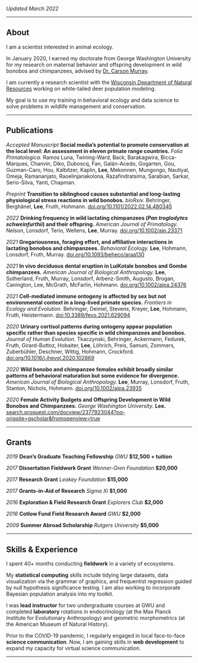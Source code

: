 
*Updated March 2022*

---

## About

I am a scientist interested in animal ecology.

In January 2020, I earned my doctorate from George Washington University for my research on maternal behavior and offspring development in wild bonobos and chimpanzees, advised by <a href="https://cashp.columbian.gwu.edu/primate-behavioral-ecology">Dr. Carson Murray</a>.

I am currently a research scientist with the <a href="https://dnr.wisconsin.gov/topic/research/wildliferesearch.html">Wisconsin Department of Natural Resources</a> working on white-tailed deer population modeling.

My goal is to use my training in behavioral ecology and data science to solve problems in wildlife management and conservation.

---

## Publications

*Accepted Manuscript* **Social media’s potential to promote conservation at the local level: An assessment in eleven primate range countries.** *Folia Primatologica.* Ramos Luna, Twining-Ward, Back, Barakagwira, Bicca-Marques, Chanvin, Diko, Duboscq, Fan, Galán-Acedo, Gogarten, Gou, Guzman-Caro, Hou, Kalbitzer, Kaplin, **Lee**, Mekonnen, Mungongo, Nautiyal, Omeja, Ramananjato, Raoelinjanakolona, Razafindratsima, Sarabian, Sarkar, Serio-Silva, Yanti, Chapman.  

*Preprint* **Transition to siblinghood causes substantial and long-lasting physiological stress reactions in wild bonobos.** *bioRxiv.* Behringer, Berghänel, **Lee**, Fruth, Hohmann. <a href="https://www.biorxiv.org/content/10.1101/2022.02.14.480345v1">doi.org/10.1101/2022.02.14.480345</a>

*2022* **Drinking frequency in wild lactating chimpanzees (*Pan troglodytes schweinfurthii*) and their offspring.** *American Journal of Primatology.* Nelson, Lonsdorf, Terio, Wellens, **Lee**, Murray. <a href="https://onlinelibrary.wiley.com/doi/abs/10.1002/ajp.23371">doi.org/10.1002/ajp.23371</a>

*2021* **Gregariousness, foraging effort, and affiliative interactions in lactating bonobos and chimpanzees.** *Behavioral Ecology.* **Lee**, Hohmann, Lonsdorf, Fruth, Murray. <a href="https://doi.org/10.1093/beheco/araa130">doi.org/10.1093/beheco/araa130</a>

*2021* **In vivo deciduous dental eruption in LuiKotale bonobos and Gombe chimpanzees.** *American Journal of Biological Anthropology.* **Lee**, Sutherland, Fruth, Murray, Lonsdorf, Arbenz-Smith, Augusto, Brogan, Canington, Lee, McGrath, McFarlin, Hohmann. <a href="https://onlinelibrary.wiley.com/doi/10.1002/ajpa.24376">doi.org/10.1002/ajpa.24376</a>

*2021* **Cell-mediated immune ontogeny is affected by sex but not environmental context in a long-lived primate species.** *Frontiers in Ecology and Evolution.* Behringer, Deimel, Stevens, Kreyer, **Lee**, Hohmann, Fruth, Heistermann. <a href="https://www.frontiersin.org/articles/10.3389/fevo.2021.629094/abstract">doi:10.3389/fevo.2021.629094</a>

*2020* **Urinary cortisol patterns during ontogeny appear population specific rather than species specific in wild chimpanzees and bonobos.** *Journal of Human Evolution.* Tkaczynski, Behringer, Ackermann, Fedurek, Fruth, Girard-Buttoz, Hobaiter, **Lee**, Löhrich, Preis, Samuni, Zommers, Zuberbühler, Deschner, Wittig, Hohmann, Crockford. <a href="https://doi.org/10.1016/j.jhevol.2020.102869">doi.org/10.1016/j.jhevol.2020.102869</a>

*2020* **Wild bonobo and chimpanzee females exhibit broadly similar patterns of behavioral maturation but some evidence for divergence.** *American Journal of Biological Anthropology.* **Lee**, Murray, Lonsdorf, Fruth, Stanton, Nichols, Hohmann. <a href="https://doi.org/10.1002/ajpa.23935">doi.org/10.1002/ajpa.23935</a>

*2020* **Female Activity Budgets and Offspring Development in Wild Bonobos and Chimpanzees.** *George Washington University.* **Lee.** <a href="https://search.proquest.com/docview/2377923044?pq-origsite=gscholar&fromopenview=true">search.proquest.com/docview/2377923044?pq-origsite=gscholar&fromopenview=true</a>

---

## Grants

*2019* **Dean’s Graduate Teaching Fellowship** *GWU* **$12,500 + tuition**

*2017* **Dissertation Fieldwork Grant** *Wenner-Gren Foundation* **$20,000**

*2017* **Research Grant** *Leakey Foundation* **$15,000**

*2017* **Grants-in-Aid of Research** *Sigma Xi* **$1,000**

*2016* **Exploration & Field Research Grant** *Explorers Club* **$2,000**

*2016* **Cotlow Fund Field Research Award** *GWU* **$2,000**

*2009* **Summer Abroad Scholarship** *Rutgers University* **$5,000**

---

## Skills & Experience

I spent 40+ months conducting **fieldwork** in a variety of ecosystems.

My **statistical computing** skills include tidying large datasets, data visualization via the grammar of graphics, and frequentist regression guided by null hypothesis significance testing. I am also working to incorporate Bayesian population analysis into my toolkit.

I was **lead instructor** for two undergraduate courses at GWU and completed **laboratory** rotations in endocrinology (at the Max Planck Institute for Evolutionary Anthropology) and geometric morphometrics (at the American Museum of Natural History).

Prior to the COVID-19 pandemic, I regularly engaged in local face-to-face **science communication**. Now, I am gaining skills in **web development** to expand my capacity for virtual science communication.

---
<p style="font-size:11px">
